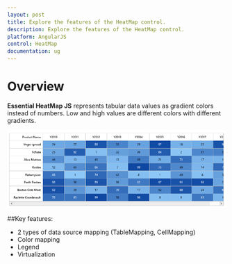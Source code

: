 ```yaml
---
layout: post
title: Explore the features of the HeatMap control.
description: Explore the features of the HeatMap control.
platform: AngularJS
control: HeatMap
documentation: ug
---
```


# Overview

**Essential HeatMap JS** represents tabular data values as gradient colors instead of numbers. Low and high values are different colors with different gradients.
 
![](Overview_images/Overview_images_img1.png)

##Key features:

 * 2 types of data source mapping (TableMapping, CellMapping)
 * Color mapping
 * Legend
 * Virtualization